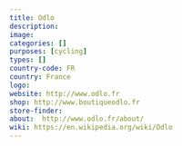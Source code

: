 ```yaml
---
title: Odlo
description:
image:
categories: []
purposes: [cycling]
types: []
country-code: FR
country: France
logo:
website: http://www.odlo.fr
shop: http://www.boutiqueodlo.fr
store-finder:
about:  http://www.odlo.fr/about/
wiki: https://en.wikipedia.org/wiki/Odlo
---
```


